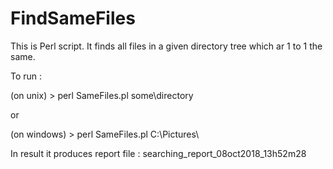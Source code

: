 # FindSameFiles
This is Perl script.
It finds all files in a given directory tree which ar 1 to 1 the same.

To run :

(on unix)    > perl SameFiles.pl some\directory

or

(on windows) > perl SameFiles.pl C:\Pictures\

In result it produces report file : searching_report_08oct2018_13h52m28
